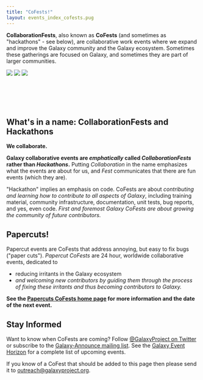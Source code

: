 ```yaml
---
title: "CoFests!"
layout: events_index_cofests.pug
---
```


**CollaborationFests**, also known as **CoFests** (and sometimes as "hackathons" - see below), are collaborative work events where we expand and improve the Galaxy community and the Galaxy ecosystem. Sometimes these gatherings are focused on Galaxy, and sometimes they are part of larger communities.

<div class="text-center img-sizer autowidth" style="height: 6rem">

![](/src/events/2020-10-papercuts/papercuts-2020-10-21.png)
![](/src/images/galaxy-logos/gtn-cofests.png)
![](/src/images/logos/bhlogo.png)

</div>

## What's in a name: CollaborationFests and Hackathons

**We collaborate.**

**Galaxy collaborative events are *emphatically* called *CollaborationFests* rather than *Hackathons*.** Putting *Collaboration* in the name emphasizes what the events are about for us, and *Fest* communicates that there are fun events (which they are).

"Hackathon" implies an emphasis on code.  CoFests are about *contributing and learning how to contribute to all aspects of Galaxy*, including training material, community infrastructure, documentation, unit tests, bug reports, and yes, even code. *First and foremost Galaxy CoFests are about growing the community of future contributors.*


## Papercuts!

Papercut events are CoFests that address annoying, but easy to fix bugs ("paper cuts").  *Papercut CoFests* are 24 hour, worldwide collaborative events, dedicated to

* reducing irritants in the Galaxy ecosystem
* *and welcoming new contributors by guiding them through the process of fixing these irritants and thus becoming contributors to Galaxy.*

**See the [Papercuts CoFests home page](/src/events/cofests/papercuts/index.md) for more information and the date of the next event.**


## Stay Informed

Want to know when CoFests are coming?  Follow [@GalaxyProject on  Twitter](https://twitter.com/galaxyproject) or subscribe to the [Galaxy-Announce mailing list](/mailing-lists/). See the [Galaxy Event Horizon](/events/) for a complete list of upcoming events.

If you know of a CoFest that should be added to this page then please send it to outreach@galaxyproject.org.

